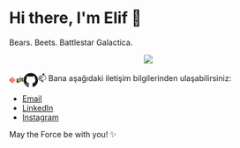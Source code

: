 # Hi there, I'm Elif 👋

Bears. Beets. Battlestar Galactica.

<p align="center">
  <img src="https://i.ytimg.com/vi/F3jBxwHIk9k/mqdefault.jpg" width="400" />
</p>

<img align="left" alt="Git" width="26px" src="https://raw.githubusercontent.com/github/explore/80688e429a7d4ef2fca1e82350fe8e3517d3494d/topics/git/git.png" />
<img align="left" alt="GitHub" width="26px" src="https://raw.githubusercontent.com/github/explore/78df643247d429f6cc873026c0622819ad797942/topics/github/github.png" />

📫 Bana aşağıdaki iletişim bilgilerinden ulaşabilirsiniz:

- [Email](elifhusnaturkay@hotmail.com)
- [LinkedIn](https://www.linkedin.com/in/elifhusnaturkay/)
- [Instagram](https://www.instagram.com/experienctr/)

May the Force be with you! ✨
